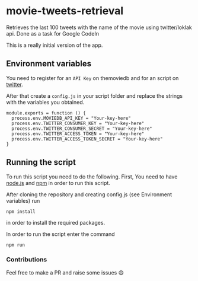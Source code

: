 # movie-tweets-retrieval
Retrieves the last 100 tweets with the name of the movie using twitter/loklak api. Done as a task for Google CodeIn


This is a really initial version of the app.

## Environment variables
You need to register for an `API Key` on themoviedb and for an script on [twitter](http://apps.twitter.com).

After that create a `config.js` in your script folder and replace the strings with the variables you obtained.

```
module.exports = function () {
  process.env.MOVIEDB_API_KEY = "Your-key-here"
  process.env.TWITTER_CONSUMER_KEY = "Your-key-here"
  process.env.TWITTER_CONSUMER_SECRET = "Your-key-here"
  process.env.TWITTER_ACCESS_TOKEN = "Your-key-here"
  process.env.TWITTER_ACCESS_TOKEN_SECRET = "Your-key-here"
}

```

## Running the script
To run this script you need to do the following. First, You need to have [node.js](https://nodejs.org) and [npm](http://npm.com) in order to run this script.

After cloning the repository and creating config.js (see Environment variables) run
```
npm install
```
in order to install the required packages.

In order to run the script enter the command
```
npm run
```

### Contributions
Feel free to make a PR and raise some issues :smile:

